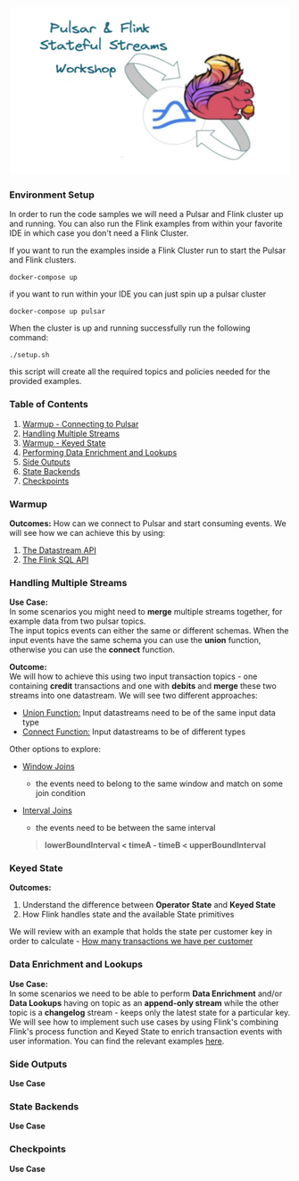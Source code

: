 <p align="center">
    <img src="images/logo.png" width="500" height="300">
</p>

### Environment Setup
In order to run the code samples we will need a Pulsar and Flink cluster up and running.
You can also run the Flink examples from within your favorite IDE in which case you don't need a Flink Cluster.

If you want to run the examples inside a Flink Cluster run to start the Pulsar and Flink clusters.
```shell
docker-compose up
```

if you want to run within your IDE you can just spin up a pulsar cluster
```shell
docker-compose up pulsar
```

When the cluster is up and running successfully run the following command:
```shell
./setup.sh
```

this script will create all the required topics and policies needed for the provided examples.

### Table of Contents
1. [Warmup - Connecting to Pulsar](#warmup)
2. [Handling Multiple Streams](#handling-multiple-streams)
3. [Warmup - Keyed State](#keyed-state)
4. [Performing Data Enrichment and Lookups](#data-enrichment-and-lookups)
5. [Side Outputs](#side-outputs)
6. [State Backends](#state-backends)
7. [Checkpoints](#checkpoints)

### Warmup
**Outcomes:** How can we connect to Pulsar and start consuming events.
We will see how we can achieve this by using:
1. [The Datastream API](src/main/java/io/ipolyzos/compute/source/datastream) 
2. [The Flink SQL API](src/main/java/io/ipolyzos/compute/source/sql)

### Handling Multiple Streams
**Use Case:**  
In some scenarios you might need to **merge** multiple streams together, for example data from two pulsar topics.  
The input topics events can either the same or different schemas.
When the input events have the same schema you can use the **union** function, otherwise you can use the **connect** function. 

**Outcome:**  
We will how to achieve this using two input transaction topics - one containing **credit** transactions and one with **debits** and **merge** these two
streams into one datastream. We will see two different approaches:
* [Union Function:](src/main/java/io/ipolyzos/compute/mutlistreams) Input datastreams need to be of the same input data type
* [Connect Function:](src/main/java/io/ipolyzos/compute/mutlistreams) Input datastreams to be of different types

Other options to explore:
* [Window Joins](https://nightlies.apache.org/flink/flink-docs-release-1.15/docs/dev/datastream/operators/joining/#window-join)
  * the events need to belong to the same window and match on some join condition
* [Interval Joins](https://nightlies.apache.org/flink/flink-docs-release-1.15/docs/dev/datastream/operators/joining/#interval-join) 
  * the events need to be between the same interval  
  
  > **lowerBoundInterval < timeA - timeB < upperBoundInterval**


### Keyed State
**Outcomes:**  
1. Understand the difference between **Operator State** and **Keyed State**
2. How Flink handles state and the available State primitives  

We will review with an example that holds the state per customer key in order to calculate - [How many transactions we have per customer](src/main/java/io/ipolyzos/compute/state)

### Data Enrichment and Lookups
**Use Case:**  
In some scenarios we need to be able to perform **Data Enrichment** and/or **Data Lookups** having on topic as an 
**append-only stream** while the other topic is a **changelog** stream - keeps only the latest state for a particular key.  
We will see how to implement such use cases by using Flink's combining Flink's process function and Keyed State to enrich 
transaction events with user information. You can find the relevant examples [here](src/main/java/io/ipolyzos/compute/enrichment).

### Side Outputs
**Use Case**

### State Backends
**Use Case**

### Checkpoints
**Use Case**
